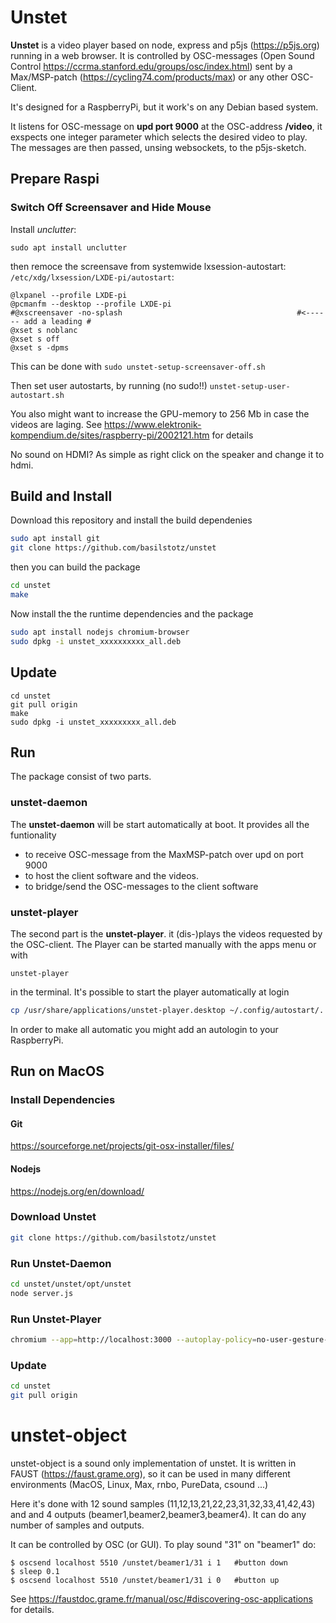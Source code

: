# Unstet

**Unstet** is a video player based on node, express and p5js (https://p5js.org) running in a web browser. It is controlled by OSC-messages (Open Sound Control https://ccrma.stanford.edu/groups/osc/index.html) sent by a Max/MSP-patch (https://cycling74.com/products/max) or any other OSC-Client.

It's designed for a RaspberryPi, but it work's on any Debian based system.

It listens for OSC-message on **upd port 9000** at the OSC-address **/video**, it exspects one integer parameter which selects the desired video to play. The messages are then passed, unsing websockets, to the p5js-sketch.

## Prepare Raspi
### Switch Off Screensaver and Hide Mouse

Install *unclutter*:
```
sudo apt install unclutter
```
then remoce the screensave from systemwide lxsession-autostart: `/etc/xdg/lxsession/LXDE-pi/autostart`:
```
@lxpanel --profile LXDE-pi
@pcmanfm --desktop --profile LXDE-pi
#@xscreensaver -no-splash                                       #<------ add a leading #
@xset s noblanc
@xset s off
@xset s -dpms
```
This can be done with ```sudo unstet-setup-screensaver-off.sh```


Then set user autostarts, by running (no sudo!!) ```unstet-setup-user-autostart.sh```




You also might want to increase the GPU-memory to 256 Mb in case the videos are laging. See 
https://www.elektronik-kompendium.de/sites/raspberry-pi/2002121.htm for details

No sound on HDMI? As simple as right click on the speaker and change it to hdmi. 


## Build and Install
Download this repository and install the build dependenies

```bash
sudo apt install git 
git clone https://github.com/basilstotz/unstet
```

then you can build the package

```bash
cd unstet
make
```
Now install the the runtime dependencies and the package
```bash
sudo apt install nodejs chromium-browser
sudo dpkg -i unstet_xxxxxxxxxx_all.deb
```

## Update

```
cd unstet
git pull origin
make
sudo dpkg -i unstet_xxxxxxxxx_all.deb
```

## Run

The package consist of two parts. 

### unstet-daemon

The **unstet-daemon** will be start automatically at boot. It provides all the funtionality 
- to receive OSC-message from the MaxMSP-patch over upd on port 9000
- to host the client software and the videos.
- to bridge/send the OSC-messages to the client software

### unstet-player

The second part is the **unstet-player**. it (dis-)plays the videos requested by the OSC-client. The Player can be started manually with the apps menu or with

```
unstet-player
```
in the terminal. It's possible to start the player automatically at login

```bash
cp /usr/share/applications/unstet-player.desktop ~/.config/autostart/.
```
In order to make all automatic you might add an autologin to your RaspberryPi.


## Run on MacOS

### Install Dependencies

#### Git

https://sourceforge.net/projects/git-osx-installer/files/

#### Nodejs

https://nodejs.org/en/download/

### Download Unstet

```bash
git clone https://github.com/basilstotz/unstet
```
### Run Unstet-Daemon

```bash
cd unstet/unstet/opt/unstet
node server.js
```

### Run Unstet-Player

```bash
chromium --app=http://localhost:3000 --autoplay-policy=no-user-gesture-required --start-fullscreen
```

### Update

```bash
cd unstet
git pull origin
```
# unstet-object

unstet-object is a sound only implementation of unstet. It is written in FAUST (https://faust.grame.org), so it can be used in many different environments (MacOS, Linux, Max, rnbo, PureData, csound ...)

Here it's done with 12 sound samples (11,12,13,21,22,23,31,32,33,41,42,43) and and 4 outputs (beamer1,beamer2,beamer3,beamer4). It can do any number of samples and outputs.

It can be controlled by OSC (or GUI). To play sound "31" on "beamer1" do:

```
$ oscsend localhost 5510 /unstet/beamer1/31 i 1   #button down
$ sleep 0.1
$ oscsend localhost 5510 /unstet/beamer1/31 i 0   #button up
```
See https://faustdoc.grame.fr/manual/osc/#discovering-osc-applications for details.
